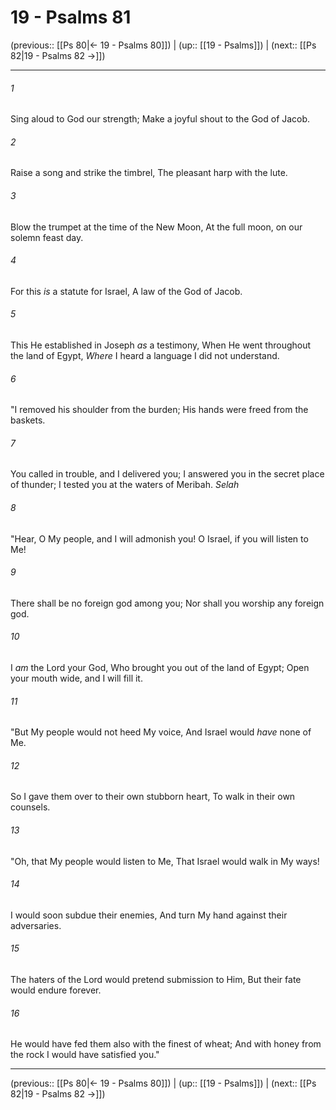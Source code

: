 # 19 - Psalms 81

(previous:: [[Ps 80|← 19 - Psalms 80]]) | (up:: [[19 - Psalms]]) | (next:: [[Ps 82|19 - Psalms 82 →]])

***


###### 1 
Sing aloud to God our strength; Make a joyful shout to the God of Jacob. 

###### 2 
Raise a song and strike the timbrel, The pleasant harp with the lute. 

###### 3 
Blow the trumpet at the time of the New Moon, At the full moon, on our solemn feast day. 

###### 4 
For this _is_ a statute for Israel, A law of the God of Jacob. 

###### 5 
This He established in Joseph _as_ a testimony, When He went throughout the land of Egypt, _Where_ I heard a language I did not understand. 

###### 6 
"I removed his shoulder from the burden; His hands were freed from the baskets. 

###### 7 
You called in trouble, and I delivered you; I answered you in the secret place of thunder; I tested you at the waters of Meribah. _Selah_ 

###### 8 
"Hear, O My people, and I will admonish you! O Israel, if you will listen to Me! 

###### 9 
There shall be no foreign god among you; Nor shall you worship any foreign god. 

###### 10 
I _am_ the Lord your God, Who brought you out of the land of Egypt; Open your mouth wide, and I will fill it. 

###### 11 
"But My people would not heed My voice, And Israel would _have_ none of Me. 

###### 12 
So I gave them over to their own stubborn heart, To walk in their own counsels. 

###### 13 
"Oh, that My people would listen to Me, That Israel would walk in My ways! 

###### 14 
I would soon subdue their enemies, And turn My hand against their adversaries. 

###### 15 
The haters of the Lord would pretend submission to Him, But their fate would endure forever. 

###### 16 
He would have fed them also with the finest of wheat; And with honey from the rock I would have satisfied you."

***

(previous:: [[Ps 80|← 19 - Psalms 80]]) | (up:: [[19 - Psalms]]) | (next:: [[Ps 82|19 - Psalms 82 →]])
